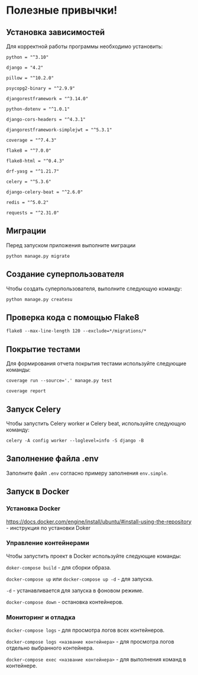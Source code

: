 # Полезные привычки!

## Установка зависимостей

Для корректной работы программы необходимо установить:

`python = "^3.10"`

`django = "4.2"`

`pillow = "^10.2.0"`

`psycopg2-binary = "^2.9.9"`

`djangorestframework = "^3.14.0"`

`python-dotenv = "^1.0.1"`

`django-cors-headers = "^4.3.1"`

`djangorestframework-simplejwt = "^5.3.1"`

`coverage = "^7.4.3"`

`flake8 = "^7.0.0"`

`flake8-html = "^0.4.3"`

`drf-yasg = "^1.21.7"`

`celery = "^5.3.6"`

`django-celery-beat = "^2.6.0"`

`redis = "^5.0.2"`

`requests = "^2.31.0"`

## Миграции

Перед запуском приложения выполните миграции

`python manage.py migrate`

## Создание суперпользователя

Чтобы создать суперпользователя, выполните следующую команду: 

`python manage.py createsu`

## Проверка кода с помощью Flake8

`flake8 --max-line-length 120 --exclude=*/migrations/*`

## Покрытие тестами

Для формирования отчета покрытия тестами используйте следующие команды:

`coverage run --source='.' manage.py test`

`coverage report`

## Запуск Celery

Чтобы запустить Celery worker и Celery beat, используйте следующую команду:

`celery -A config worker --loglevel=info -S django -B`

## Заполнение файла .env

Заполните файл `.env` согласно примеру заполнения `env.simple`.

## Запуск в Docker

### Установка Docker

https://docs.docker.com/engine/install/ubuntu/#install-using-the-repository - инструкция по установки Doker

### Управление контейнерами

Чтобы запустить проект в Docker используйте следующие команды:

`doker-compose build` - для сборки образа.

`docker-compose up` или `docker-compose up -d` - для запуска.

`-d` - устанавливается для запуска в фоновом режиме.

`docker-compose down` - остановка контейнеров.

### Мониторинг и отладка

`docker-compose logs` - для просмотра логов всех контейнеров.

`docker-compose logs <название контейнера>` - для просмотра логов отдельно выбранного 
контейнера.

`docker-compose exec <название контейнера>` - для выполнения команд в контейнере.

